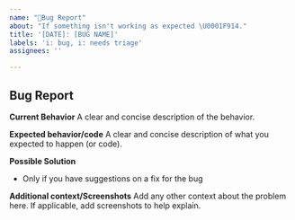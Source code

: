 ```yaml
---
name: "🐞Bug Report"
about: "If something isn't working as expected \U0001F914."
title: '[DATE]: [BUG NAME]'
labels: 'i: bug, i: needs triage'
assignees: ''

---
```


## Bug Report

**Current Behavior**
A clear and concise description of the behavior.

**Expected behavior/code**
A clear and concise description of what you expected to happen (or code).

**Possible Solution**
- Only if you have suggestions on a fix for the bug

**Additional context/Screenshots**
Add any other context about the problem here. If applicable, add screenshots to help explain.